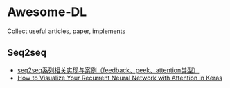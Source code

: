 # Awesome-DL
Collect useful articles, paper, implements

## Seq2seq
- [seq2seq系列相关实现与案例（feedback、peek、attention类型）](http://blog.csdn.net/sinat_26917383/article/details/75050225)
- [How to Visualize Your Recurrent Neural Network with Attention in Keras](https://medium.com/datalogue/attention-in-keras-1892773a4f22)

